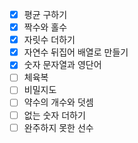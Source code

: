 - [x] 평균 구하기
- [x] 짝수와 홀수
- [x] 자릿수 더하기
- [x] 자연수 뒤집어 배열로 만들기
- [x] 숫자 문자열과 영단어
- [ ] 체육복
- [ ] 비밀지도
- [ ] 약수의 개수와 덧셈
- [ ] 없는 숫자 더하기
- [ ] 완주하지 못한 선수
